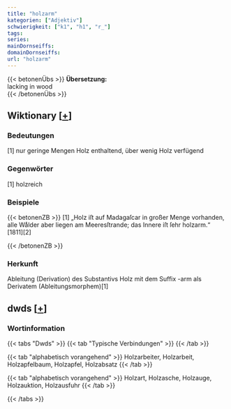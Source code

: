 ```yaml
---
title: "holzarm"
kategorien: ["Adjektiv"]
schwierigkeit: ["k1", "h1", "r_"]
tags:
series:
mainDornseiffs:
domainDornseiffs:
url: "holzarm"
---
```


{{< betonenÜbs >}}
**Übersetzung:**  
lacking in wood  
{{< /betonenÜbs >}}

## Wiktionary [[+](https://de.wiktionary.org/wiki/holzarm)]

### Bedeutungen
[1] nur geringe Mengen Holz enthaltend, über wenig Holz verfügend  

### Gegenwörter
[1] holzreich  

### Beispiele
{{< betonenZB >}}
[1] „Holz iſt auf Madagaſcar in großer Menge vorhanden, alle Waͤlder aber liegen am Meeresſtrande; das Innere iſt ſehr holzarm.“ [1811][2]  

{{< /betonenZB >}}
### Herkunft
Ableitung (Derivation) des Substantivs Holz mit dem Suffix -arm als Derivatem (Ableitungsmorphem)[1]  



## dwds [[+](https://www.dwds.de/wb/holzarm)]

### Wortinformation
{{< tabs "Dwds" >}}
{{< tab "Typische Verbindungen" >}}
{{< /tab >}}

{{< tab "alphabetisch vorangehend" >}}
Holzarbeiter, Holzarbeit, Holzapfelbaum, Holzapfel, Holzabsatz
{{< /tab >}}

{{< tab "alphabetisch vorangehend" >}}
Holzart, Holzasche, Holzauge, Holzauktion, Holzausfuhr
{{< /tab >}}

{{< /tabs >}}

